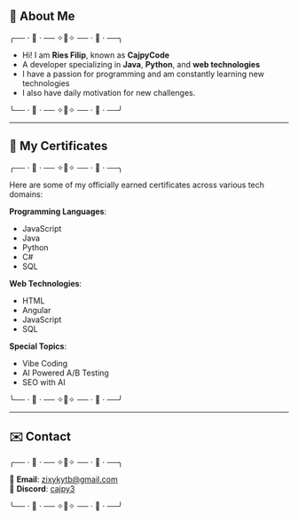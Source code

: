 ## 📖 About Me  
╭── ⋅ 🤍 ⋅ ── ✧🤍✧ ── ⋅ 🤍 ⋅ ──╮  

  - Hi! I am **Ries Filip**, known as **CajpyCode**  
  - A developer specializing in **Java**, **Python**, and **web technologies**  
  - I have a passion for programming and am constantly learning new technologies  
  - I also have daily motivation for new challenges.

╰── ⋅ 🤍 ⋅ ── ✧🤍✧ ── ⋅ 🤍 ⋅ ──╯  

---  

## 🏅 My Certificates  
╭── ⋅ 🤍 ⋅ ── ✧🤍✧ ── ⋅ 🤍 ⋅ ──╮  

Here are some of my officially earned certificates across various tech domains:

**Programming Languages**:  
- JavaScript  
- Java  
- Python  
- C#  
- SQL  

**Web Technologies**:  
- HTML  
- Angular  
- JavaScript  
- SQL  

**Special Topics**:  
- Vibe Coding  
- AI Powered A/B Testing  
- SEO with AI  

╰── ⋅ 🤍 ⋅ ── ✧🤍✧ ── ⋅ 🤍 ⋅ ──╯  

---  

## ✉️ Contact  
╭── ⋅ 🤍 ⋅ ── ✧🤍✧ ── ⋅ 🤍 ⋅ ──╮  

📧 **Email**: zixykytb@gmail.com  
💼 **Discord**: [cajpy3](https://discord.com/users/1288493825337196566)

╰── ⋅ 🤍 ⋅ ── ✧🤍✧ ── ⋅ 🤍 ⋅ ──╯  
